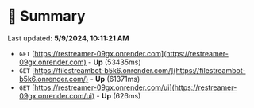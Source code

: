 # 📖 Summary
Last updated: **5/9/2024, 10:11:21 AM**

- `GET` [https://restreamer-09gx.onrender.com](https://restreamer-09gx.onrender.com) - **Up** (53435ms)
- `GET` [https://filestreambot-b5k6.onrender.com/](https://filestreambot-b5k6.onrender.com/) - **Up** (61371ms)
- `GET` [https://restreamer-09gx.onrender.com/ui](https://restreamer-09gx.onrender.com/ui) - **Up** (626ms)
